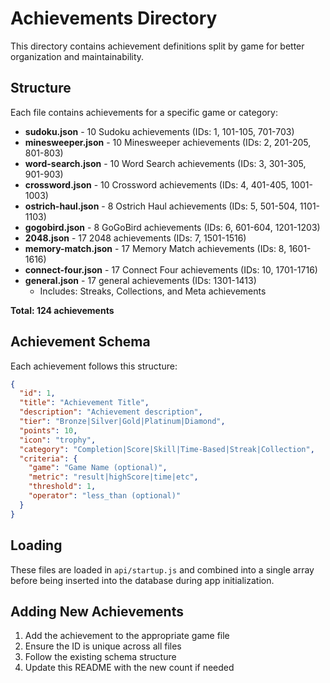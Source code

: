 # Achievements Directory

This directory contains achievement definitions split by game for better organization and maintainability.

## Structure

Each file contains achievements for a specific game or category:

- **sudoku.json** - 10 Sudoku achievements (IDs: 1, 101-105, 701-703)
- **minesweeper.json** - 10 Minesweeper achievements (IDs: 2, 201-205, 801-803)
- **word-search.json** - 10 Word Search achievements (IDs: 3, 301-305, 901-903)
- **crossword.json** - 10 Crossword achievements (IDs: 4, 401-405, 1001-1003)
- **ostrich-haul.json** - 8 Ostrich Haul achievements (IDs: 5, 501-504, 1101-1103)
- **gogobird.json** - 8 GoGoBird achievements (IDs: 6, 601-604, 1201-1203)
- **2048.json** - 17 2048 achievements (IDs: 7, 1501-1516)
- **memory-match.json** - 17 Memory Match achievements (IDs: 8, 1601-1616)
- **connect-four.json** - 17 Connect Four achievements (IDs: 10, 1701-1716)
- **general.json** - 17 general achievements (IDs: 1301-1413)
  - Includes: Streaks, Collections, and Meta achievements

**Total: 124 achievements**

## Achievement Schema

Each achievement follows this structure:

```json
{
  "id": 1,
  "title": "Achievement Title",
  "description": "Achievement description",
  "tier": "Bronze|Silver|Gold|Platinum|Diamond",
  "points": 10,
  "icon": "trophy",
  "category": "Completion|Score|Skill|Time-Based|Streak|Collection",
  "criteria": {
    "game": "Game Name (optional)",
    "metric": "result|highScore|time|etc",
    "threshold": 1,
    "operator": "less_than (optional)"
  }
}
```

## Loading

These files are loaded in `api/startup.js` and combined into a single array before being inserted into the database during app initialization.

## Adding New Achievements

1. Add the achievement to the appropriate game file
2. Ensure the ID is unique across all files
3. Follow the existing schema structure
4. Update this README with the new count if needed
